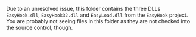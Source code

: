 ﻿Due to an unresolved issue, this folder contains the three DLLs `EasyHook.dll`, `EasyHook32.dll` and `EasyLoad.dll` from the `EasyHook` project.
You are probably not seeing files in this folder as they are not checked into the source control, though.
